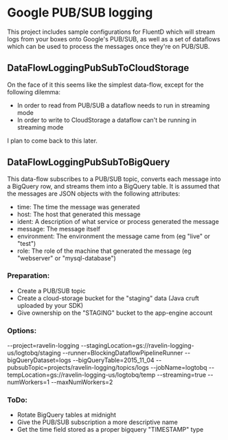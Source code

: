 # Google PUB/SUB logging
This project includes sample configurations for FluentD which will stream logs from your boxes onto Google's PUB/SUB, as well as a set of dataflows which can be used to process the messages once they're on PUB/SUB.

## DataFlowLoggingPubSubToCloudStorage
On the face of it this seems like the simplest data-flow, except for the following dilemma:
* In order to read from PUB/SUB a dataflow needs to run in streaming mode
* In order to write to CloudStorage a dataflow can't be running in streaming mode

I plan to come back to this later.

## DataFlowLoggingPubSubToBigQuery
This data-flow subscribes to a PUB/SUB topic, converts each message into a BigQuery row, and streams them into a BigQuery table. It is assumed that the messages are JSON objects with the following attributes:
* time: The time the message was generated
* host: The host that generated this message
* ident: A description of what service or process generated the message
* message: The message itself
* environment: The environment the message came from (eg "live" or "test")
* role: The role of the machine that generated the message (eg "webserver" or "mysql-database")

### Preparation:
* Create a PUB/SUB topic
* Create a cloud-storage bucket for the "staging" data (Java cruft uploaded by your SDK)
* Give ownership on the "STAGING" bucket to the app-engine account

### Options:
--project=ravelin-logging
--stagingLocation=gs://ravelin-logging-us/logtobq/staging
--runner=BlockingDataflowPipelineRunner
--bigQueryDataset=logs
--bigQueryTable=2015_11_04
--pubsubTopic=projects/ravelin-logging/topics/logs
--jobName=logtobq
--tempLocation=gs://ravelin-logging-us/logtobq/temp
--streaming=true
--numWorkers=1
--maxNumWorkers=2

### ToDo:
* Rotate BigQuery tables at midnight
* Give the PUB/SUB subscription a more descriptive name
* Get the time field stored as a proper bigquery "TIMESTAMP" type
